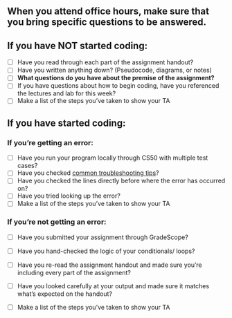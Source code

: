 ## **When you attend office hours, make sure that you bring specific questions to be answered.**

## If you have NOT started coding:
 - [ ] Have you read through each part of the assignment handout?
 - [ ] Have you written anything down? (Pseudocode, diagrams, or notes)
 - [ ] **What questions do you have about the premise of the assignment?**
 - [ ] If you have questions about how to begin coding, have you referenced the lectures and lab for this week?
 - [ ] Make a list of the steps you’ve taken to show your TA

## If you have started coding:
### If you’re getting an error:
 - [ ] Have you run your program locally through CS50 with multiple test cases?
 - [ ] Have you checked [common troubleshooting tips](https://github.com/mikeconti/csc211-summer2022/blob/main/Troubleshooting_tips.md)?
 - [ ] Have you checked the lines directly before where the error has occurred on?
 - [ ] Have you tried looking up the error?
 - [ ] Make a list of the steps you’ve taken to show your TA

### If you’re not getting an error:
 - [ ] Have you submitted your assignment through GradeScope?
 - [ ] Have you hand-checked the logic of your conditionals/ loops?
 - [ ] Have you re-read the assignment handout and made sure you’re including every part of the assignment?
 - [ ] Have you looked carefully at your output and made sure it matches what’s expected on the handout?
 - [ ] Make a list of the steps you’ve taken to show your TA


